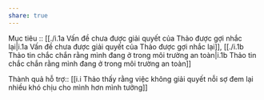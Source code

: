 ```yaml
---
share: true
---
```

Mục tiêu :: [[./i.1a Vấn đề chưa được giải quyết của Thảo được gợi nhắc lại|i.1a Vấn đề chưa được giải quyết của Thảo được gợi nhắc lại]], [[./i.1b Thảo tin chắc chắn rằng mình đang ở trong môi trường an toàn|i.1b Thảo tin chắc chắn rằng mình đang ở trong môi trường an toàn]]


Thành quả hỗ trợ:: [[i.i Thảo thấy rằng việc không giải quyết nỗi sợ đem lại nhiều khó chịu cho mình hơn mình tưởng]]